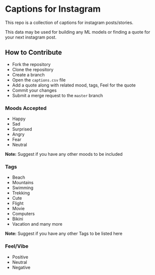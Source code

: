 # Captions for Instagram

This repo is a collection of captions for instagram posts/stories.

This data may be used for building any ML models or finding a quote for your next instagram post.

## How to Contribute

* Fork the repository
* Clone the repository
* Create a branch
* Open the `captions.csv` file
* Add a quote along with related mood, tags, Feel for the quote
* Commit your changes
* Submit a merge request to the `master` branch

### Moods Accepted

* Happy
* Sad
* Surprised
* Angry
* Fear
* Neutral

**Note:** Suggest if you have any other moods to be included

### Tags

* Beach
* Mountains
* Swimming
* Trekking
* Cute
* Flight
* Movie
* Computers
* Bikini
* Vacation
and many more

**Note:** Suggest if you have any other Tags to be listed here

### Feel/Vibe

* Positive
* Neutral
* Negative